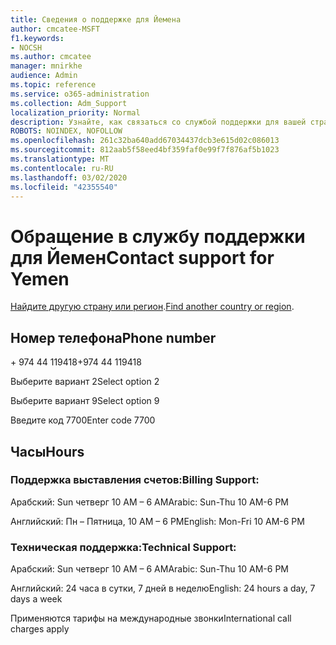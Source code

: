 ```yaml
---
title: Сведения о поддержке для Йемена
author: cmcatee-MSFT
f1.keywords:
- NOCSH
ms.author: cmcatee
manager: mnirkhe
audience: Admin
ms.topic: reference
ms.service: o365-administration
ms.collection: Adm_Support
localization_priority: Normal
description: Узнайте, как связаться со службой поддержки для вашей страны или региона.
ROBOTS: NOINDEX, NOFOLLOW
ms.openlocfilehash: 261c32ba640add67034437dcb3e615d02c086013
ms.sourcegitcommit: 812aab5f58eed4bf359faf0e99f7f876af5b1023
ms.translationtype: MT
ms.contentlocale: ru-RU
ms.lasthandoff: 03/02/2020
ms.locfileid: "42355540"
---
```

# <a name="contact-support-for-yemen"></a><span data-ttu-id="cb75a-103">Обращение в службу поддержки для Йемен</span><span class="sxs-lookup"><span data-stu-id="cb75a-103">Contact support for Yemen</span></span>

<span data-ttu-id="cb75a-104">[Найдите другую страну или регион](../contact-support-for-business-products.md).</span><span class="sxs-lookup"><span data-stu-id="cb75a-104">[Find another country or region](../contact-support-for-business-products.md).</span></span>

## <a name="phone-number"></a><span data-ttu-id="cb75a-105">Номер телефона</span><span class="sxs-lookup"><span data-stu-id="cb75a-105">Phone number</span></span>
<span data-ttu-id="cb75a-106">+ 974 44 119418</span><span class="sxs-lookup"><span data-stu-id="cb75a-106">+974 44 119418</span></span>

<span data-ttu-id="cb75a-107">Выберите вариант 2</span><span class="sxs-lookup"><span data-stu-id="cb75a-107">Select option 2</span></span>

<span data-ttu-id="cb75a-108">Выберите вариант 9</span><span class="sxs-lookup"><span data-stu-id="cb75a-108">Select option 9</span></span>

<span data-ttu-id="cb75a-109">Введите код 7700</span><span class="sxs-lookup"><span data-stu-id="cb75a-109">Enter code 7700</span></span>

## <a name="hours"></a><span data-ttu-id="cb75a-110">Часы</span><span class="sxs-lookup"><span data-stu-id="cb75a-110">Hours</span></span>
### <a name="billing-support"></a><span data-ttu-id="cb75a-111">Поддержка выставления счетов:</span><span class="sxs-lookup"><span data-stu-id="cb75a-111">Billing Support:</span></span>

<span data-ttu-id="cb75a-112">Арабский: Sun четверг 10 AM – 6 AM</span><span class="sxs-lookup"><span data-stu-id="cb75a-112">Arabic: Sun-Thu 10 AM-6 PM</span></span>

<span data-ttu-id="cb75a-113">Английский: Пн – Пятница, 10 AM – 6 PM</span><span class="sxs-lookup"><span data-stu-id="cb75a-113">English: Mon-Fri 10 AM-6 PM</span></span>

### <a name="technical-support"></a><span data-ttu-id="cb75a-114">Техническая поддержка:</span><span class="sxs-lookup"><span data-stu-id="cb75a-114">Technical Support:</span></span>

<span data-ttu-id="cb75a-115">Арабский: Sun четверг 10 AM – 6 AM</span><span class="sxs-lookup"><span data-stu-id="cb75a-115">Arabic: Sun-Thu 10 AM-6 PM</span></span>

<span data-ttu-id="cb75a-116">Английский: 24 часа в сутки, 7 дней в неделю</span><span class="sxs-lookup"><span data-stu-id="cb75a-116">English: 24 hours a day, 7 days a week</span></span>

<span data-ttu-id="cb75a-117">Применяются тарифы на международные звонки</span><span class="sxs-lookup"><span data-stu-id="cb75a-117">International call charges apply</span></span>
